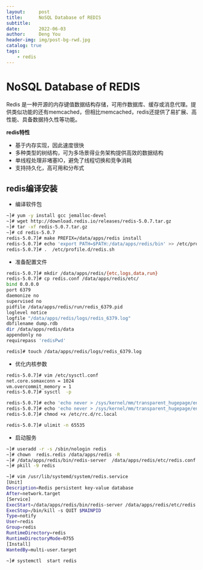 ```yaml
---
layout:     post
title:      NoSQL Database of REDIS
subtitle:   
date:       2022-06-03
author:     Deng You
header-img: img/post-bg-rwd.jpg
catalog: true
tags:
    - redis
---
```


# NoSQL Database of REDIS

Redis 是一种开源的内存键值数据结构存储，可用作数据库、缓存或消息代理。提供类似功能的还有memcached，但相比memcached，redis还提供了易扩展、高性能、具备数据持久性等功能。

**redis特性**

- 基于内存实现，因此速度很快
- 多种类型的树结构，可为多场景得业务架构提供高效的数据结构
- 单线程处理非堵塞IO，避免了线程切换和竞争消耗
- 支持持久化，高可用和分布式


## redis编译安装

- 编译软件包

```bash
~]# yum -y install gcc jemalloc-devel
~]# wget http://download.redis.io/releases/redis-5.0.7.tar.gz
~]# tar -xf redis-5.0.7.tar.gz
~]# cd redis-5.0.7
redis-5.0.7]# make PREFIX=/data/apps/redis install
redis-5.0.7]# echo 'export PATH=$PATH:/data/apps/redis/bin' >> /etc/profile.d/redis.sh
redis-5.0.7]# .  /etc/profile.d/redis.sh
```

- 准备配置文件

```bash
redis-5.0.7]# mkdir /data/apps/redis/{etc,logs,data,run}
redis-5.0.7]# cp redis.conf /data/apps/redis/etc/
bind 0.0.0.0
port 6379
daemonize no
supervised no
pidfile /data/apps/redis/run/redis_6379.pid
loglevel notice
logfile "/data/apps/redis/logs/redis_6379.log"
dbfilename dump.rdb
dir /data/apps/redis/data
appendonly no
requirepass 'redisPwd'

redis]# touch /data/apps/redis/logs/redis_6379.log
```

- 优化内核参数

```bash
redis-5.0.7]# vim /etc/sysctl.conf
net.core.somaxconn = 1024
vm.overcommit_memory = 1
redis-5.0.7]# sysctl  -p

redis-5.0.7]# echo 'echo never > /sys/kernel/mm/transparent_hugepage/enabled'
redis-5.0.7]# echo 'echo never > /sys/kernel/mm/transparent_hugepage/enabled' >> /etc/rc.d/rc.local
redis-5.0.7]# chmod +x /etc/rc.d/rc.local

redis-5.0.7]# ulimit -n 65535
```

- 启动服务

```bash
~]# useradd -r -s /sbin/nologin redis
~]# chown  redis.redis /data/apps/redis -R
~]# /data/apps/redis/bin/redis-server  /data/apps/redis/etc/redis.conf
~]# pkill -9 redis

~]# vim /usr/lib/systemd/system/redis.service
[Unit]
Description=Redis persistent key-value database
After=network.target
[Service]
ExecStart=/data/apps/redis/bin/redis-server /data/apps/redis/etc/redis.conf --supervised systemd
ExecStop=/bin/kill -s QUIT $MAINPID
Type=notify
User=redis
Group=redis
RuntimeDirectory=redis
RuntimeDirectoryMode=0755
[Install]
WantedBy=multi-user.target

~]# systemctl  start redis
```



